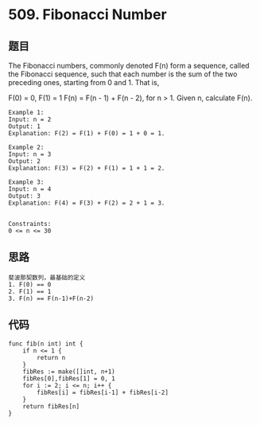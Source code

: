 #   509. Fibonacci Number


## 题目

The Fibonacci numbers, commonly denoted F(n) form a sequence, called the Fibonacci sequence, such that each number is the sum of the two preceding ones, starting from 0 and 1. That is,

F(0) = 0, F(1) = 1
F(n) = F(n - 1) + F(n - 2), for n > 1.
Given n, calculate F(n).
```
Example 1:
Input: n = 2
Output: 1
Explanation: F(2) = F(1) + F(0) = 1 + 0 = 1.

Example 2:
Input: n = 3
Output: 2
Explanation: F(3) = F(2) + F(1) = 1 + 1 = 2.

Example 3:
Input: n = 4
Output: 3
Explanation: F(4) = F(3) + F(2) = 2 + 1 = 3.
 

Constraints:
0 <= n <= 30
```

## 思路

```
斐波那契数列，最基础的定义
1. F(0) == 0
2. F(1) == 1
3. F(n) == F(n-1)+F(n-2)
```

## 代码


```golang
func fib(n int) int {
	if n <= 1 {
		return n
	}
	fibRes := make([]int, n+1)
	fibRes[0],fibRes[1] = 0, 1
	for i := 2; i <= n; i++ {
		fibRes[i] = fibRes[i-1] + fibRes[i-2]
	}
	return fibRes[n]
}
```
